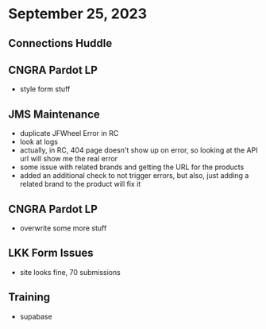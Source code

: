 # September 25, 2023

## Connections Huddle

## CNGRA Pardot LP
- style form stuff

## JMS Maintenance
- duplicate JFWheel Error in RC
- look at logs
- actually, in RC, 404 page doesn't show up on error, so looking at the API url will show me the real error
- some issue with related brands and getting the URL for the products
- added an additional check to not trigger errors, but also, just adding a related brand to the product will fix it

## CNGRA Pardot LP
- overwrite some more stuff

## LKK Form Issues
- site looks fine, 70 submissions

## Training
- supabase
